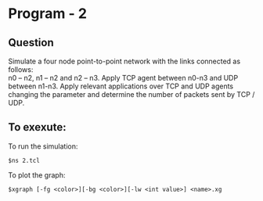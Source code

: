 Program - 2
============
Question
--------
Simulate a four node point-to-point network with the links connected as follows:<br/>
n0 – n2, n1 – n2 and n2 – n3. Apply TCP agent between n0-n3 and UDP between n1-n3. Apply relevant applications over TCP and UDP agents changing the parameter and determine the number of packets sent by TCP / UDP.

To exexute:
-----------
To run the simulation:
```
$ns 2.tcl
```
To plot the graph:
```
$xgraph [-fg <color>][-bg <color>][-lw <int value>] <name>.xg
```
